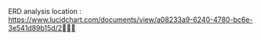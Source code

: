 ERD analysis location : https://www.lucidchart.com/documents/view/a08233a9-6240-4780-bc6e-3e541d89b15d/2
